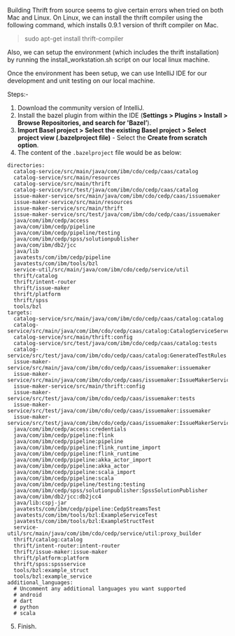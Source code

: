 Building Thrift from source seems to give certain errors when tried on both Mac and Linux. On Linux, we can install the thrift compiler using the following command, which installs 0.9.1 version of thrift compiler on Mac.

> sudo apt-get install thrift-compiler

Also, we can setup the environment (which includes the thrift installation) by running the install_workstation.sh script on our local linux machine.

Once the environment has been setup, we can use IntelliJ IDE for our development and unit testing on our local machine.

Steps:-

1. Download the community version of IntelliJ.
2. Install the bazel plugin from within the IDE (**Settings > Plugins > Install > Browse Repositories, and search for 'Bazel’**).
3. **Import Basel project > Select the existing Basel project > Select project view (.bazelproject file)** - Select the **Create from scratch option**.
4. The content of the `.bazelproject` file would be as below:

```
directories:
  catalog-service/src/main/java/com/ibm/cdo/cedp/caas/catalog
  catalog-service/src/main/resources
  catalog-service/src/main/thrift
  catalog-service/src/test/java/com/ibm/cdo/cedp/caas/catalog
  issue-maker-service/src/main/java/com/ibm/cdo/cedp/caas/issuemaker
  issue-maker-service/src/main/resources
  issue-maker-service/src/main/thrift
  issue-maker-service/src/test/java/com/ibm/cdo/cedp/caas/issuemaker
  java/com/ibm/cedp/access
  java/com/ibm/cedp/pipeline
  java/com/ibm/cedp/pipeline/testing
  java/com/ibm/cedp/spss/solutionpublisher
  java/com/ibm/db2/jcc
  java/lib
  javatests/com/ibm/cedp/pipeline
  javatests/com/ibm/tools/bzl
  service-util/src/main/java/com/ibm/cdo/cedp/service/util
  thrift/catalog
  thrift/intent-router
  thrift/issue-maker
  thrift/platform
  thrift/spss
  tools/bzl
targets:
  catalog-service/src/main/java/com/ibm/cdo/cedp/caas/catalog:catalog  
  catalog-service/src/main/java/com/ibm/cdo/cedp/caas/catalog:CatalogServiceServer
  catalog-service/src/main/thrift:config
  catalog-service/src/test/java/com/ibm/cdo/cedp/caas/catalog:tests
  catalog-service/src/test/java/com/ibm/cdo/cedp/caas/catalog:GeneratedTestRules
  issue-maker-service/src/main/java/com/ibm/cdo/cedp/caas/issuemaker:issuemaker
  issue-maker-service/src/main/java/com/ibm/cdo/cedp/caas/issuemaker:IssueMakerServiceServer
  issue-maker-service/src/main/thrift:config
  issue-maker-service/src/test/java/com/ibm/cdo/cedp/caas/issuemaker:tests
  issue-maker-service/src/test/java/com/ibm/cdo/cedp/caas/issuemaker:issuemaker
  issue-maker-service/src/test/java/com/ibm/cdo/cedp/caas/issuemaker:IssueMakerServiceServer
  java/com/ibm/cedp/access:credentials
  java/com/ibm/cedp/pipeline:flink
  java/com/ibm/cedp/pipeline:pipeline
  java/com/ibm/cedp/pipeline:flink_runtime_import
  java/com/ibm/cedp/pipeline:flink_runtime
  java/com/ibm/cedp/pipeline:akka_actor_import
  java/com/ibm/cedp/pipeline:akka_actor
  java/com/ibm/cedp/pipeline:scala_import
  java/com/ibm/cedp/pipeline:scala
  java/com/ibm/cedp/pipeline/testing:testing
  java/com/ibm/cedp/spss/solutionpublisher:SpssSolutionPublisher
  java/com/ibm/db2/jcc:db2jcc4
  java/lib:cspj-jar
  javatests/com/ibm/cedp/pipeline:CedpStreamsTest
  javatests/com/ibm/tools/bzl:ExampleServiceTest
  javatests/com/ibm/tools/bzl:ExampleStructTest
  service-util/src/main/java/com/ibm/cdo/cedp/service/util:proxy_builder
  thrift/catalog:catalog
  thrift/intent-router:intent-router
  thrift/issue-maker:issue-maker
  thrift/platform:platform
  thrift/spss:spssservice
  tools/bzl:example_struct
  tools/bzl:example_service
additional_languages:
  # Uncomment any additional languages you want supported
  # android
  # dart
  # python
  # scala
```

5. Finish.
